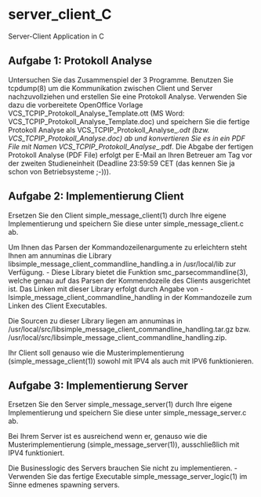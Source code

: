 # server_client_C
Server-Client Application in C

## Aufgabe 1: Protokoll Analyse

Untersuchen Sie das Zusammenspiel der 3 Programme. Benutzen Sie tcpdump(8) um die Kommunikation zwischen Client und Server nachzuvollziehen und erstellen Sie eine Protokoll Analyse. Verwenden Sie dazu die vorbereitete OpenOffice Vorlage VCS_TCPIP_Protokoll_Analyse_Template.ott (MS Word: VCS_TCPIP_Protokoll_Analyse_Template.doc) und speichern Sie die fertige Protokoll Analyse als VCS_TCPIP_Protokoll_Analyse_<name1>_<name2>.odt (bzw. VCS_TCPIP_Protokoll_Analyse_<name1>_<name2>.doc) ab und konvertieren Sie es in ein PDF File mit Namen VCS_TCPIP_Protokoll_Analyse_<name1>_<name2>.pdf. Die Abgabe der fertigen Protokoll Analyse (PDF File) erfolgt per E-Mail an Ihren Betreuer am Tag vor der zweiten Studieneinheit (Deadline 23:59:59 CET (das kennen Sie ja schon von Betriebsysteme ;-))). 

## Aufgabe 2: Implementierung Client

Ersetzen Sie den Client simple_message_client(1) durch Ihre eigene Implementierung und speichern Sie diese unter simple_message_client.c ab.

Um Ihnen das Parsen der Kommandozeilenargumente zu erleichtern steht Ihnen am annuminas die Library libsimple_message_client_commandline_handling.a in /usr/local/lib zur Verfügung. - Diese Library bietet die Funktion smc_parsecommandline(3), welche genau auf das Parsen der Kommendozeile des Clients ausgerichtet ist. Das Linken mit dieser Library erfolgt durch Angabe von -lsimple_message_client_commandline_handling in der Kommandozeile zum Linken des Client Executables.

Die Sourcen zu dieser Library liegen am annuminas in /usr/local/src/libsimple_message_client_commandline_handling.tar.gz bzw. /usr/local/src/libsimple_message_client_commandline_handling.zip.

Ihr Client soll genauso wie die Musterimplementierung (simple_message_client(1)) sowohl mit IPV4 als auch mit IPV6 funktionieren.

## Aufgabe 3: Implementierung Server

Ersetzen Sie den Server simple_message_server(1) durch Ihre eigene Implementierung und speichern Sie diese unter simple_message_server.c ab.

Bei Ihrem Server ist es ausreichend wenn er, genauso wie die Musterimplementierung (simple_message_server(1)), ausschließlich mit IPV4 funktioniert.

Die Businesslogic des Servers brauchen Sie nicht zu implementieren. - Verwenden Sie das fertige Executable simple_message_server_logic(1) im Sinne edmenes spawning servers. 
